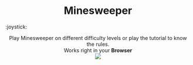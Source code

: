 <h1 align="center">
Minesweeper
</h1>:joystick: 
<p align="center">
Play Minesweeper on different difficulty levels or play the tutorial to know the rules.
<br>
Works right in your <b>Browser</b> 
<br>
<img src="./images/demo.gif">
</p>


